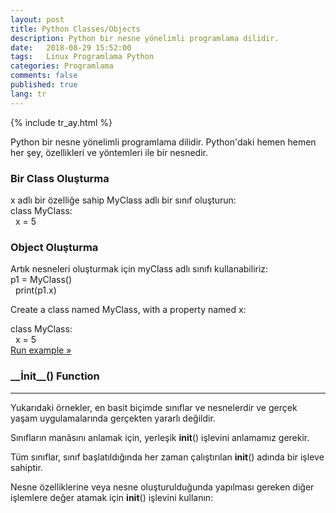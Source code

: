 ```yaml
---
layout: post
title: Python Classes/Objects
description: Python bir nesne yönelimli programlama dilidir.
date:   2018-08-29 15:52:00
tags:   Linux Programlama Python
categories: Programlama
comments: false
published: true
lang: tr
---
```


{% include tr_ay.html %}
<link rel="stylesheet" href="/css/w3.css">

Python bir nesne yönelimli programlama dilidir.
Python'daki hemen hemen her şey, özellikleri ve yöntemleri ile bir nesnedir. 

<h3>Bir Class Oluşturma</h3>
x adlı bir özelliğe sahip MyClass adlı bir sınıf oluşturun:
<div class="w3-code notranslate pythonHigh">
  class MyClass:<br>&nbsp; x = 5</div>


<div class="teaser clearfix"></div>
<h3>Object Oluşturma</h3>
Artık nesneleri oluşturmak için myClass adlı sınıfı kullanabiliriz:

<div class="w3-code notranslate pythonHigh">
  p1 = MyClass()<br>&nbsp; print(p1.x)</div>

 
<p>Create a class named MyClass, with a property named x:</p>
<div class="w3-code notranslate pythonHigh">
  class MyClass:<br>&nbsp; x = 5</div>
<a target="_blank" class="w3-btn w3-margin-bottom" href=" ">Run example &raquo;</a>
 
<h3>__İnit__() Function </h3><hr>
Yukarıdaki örnekler, en basit biçimde sınıflar ve nesnelerdir ve gerçek yaşam uygulamalarında gerçekten yararlı değildir. 

Sınıfların manâsını anlamak için, yerleşik __init__() işlevini anlamamız gerekir. 

Tüm sınıflar, sınıf başlatıldığında her zaman çalıştırılan __init__() adında bir işleve sahiptir. 

Nesne özelliklerine veya nesne oluşturulduğunda yapılması gereken diğer işlemlere değer atamak için __init__() işlevini kullanın:


<div class="teaser clearfix"></div>



